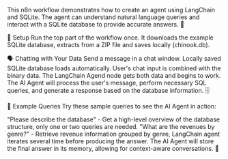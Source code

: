 This n8n workflow demonstrates how to create an agent using LangChain and SQLite. The agent can understand natural language queries and interact with a SQLite database to provide accurate answers. 💪

🚀 Setup
Run the top part of the workflow once.
It downloads the example SQLite database, extracts from a ZIP file and saves locally (chinook.db).

🗣️ Chatting with Your Data
Send a message in a chat window.
Locally saved SQLite database loads automatically.
User's chat input is combined with the binary data.
The LangChain Agend node gets both data and begins to work.
The AI Agent will process the user's message, perform necessary SQL queries, and generate a response based on the database information. 🗄️

🌟 Example Queries
Try these sample queries to see the AI Agent in action:

"Please describe the database" - Get a high-level overview of the database structure, only one or two queries are needed.
"What are the revenues by genre?" - Retrieve revenue information grouped by genre, LangChain agent iterates several time before producing the answer.
The AI Agent will store the final answer in its memory, allowing for context-aware conversations. 💬
